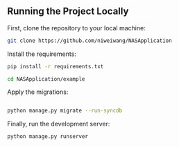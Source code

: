 

## Running the Project Locally

First, clone the repository to your local machine:

```bash
git clone https://github.com/niweiwang/NASApplication
```

Install the requirements:

```bash
pip install -r requirements.txt
```

```bash
cd NASApplication/example
```

Apply the migrations:



```bash

python manage.py migrate --run-syncdb
```

Finally, run the development server:

```bash
python manage.py runserver
```
